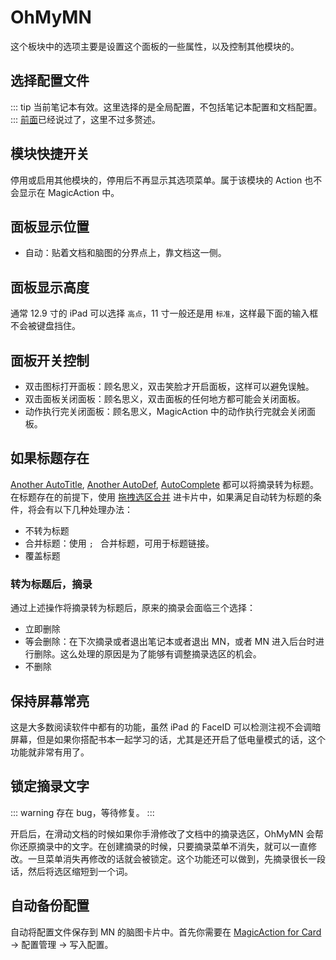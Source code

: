 # OhMyMN

这个板块中的选项主要是设置这个面板的一些属性，以及控制其他模块的。

## 选择配置文件

::: tip
当前笔记本有效。这里选择的是全局配置，不包括笔记本配置和文档配置。
:::
[前面](../profile.md)已经说过了，这里不过多赘述。

## 模块快捷开关

停用或启用其他模块的，停用后不再显示其选项菜单。属于该模块的 Action 也不会显示在 MagicAction 中。

## 面板显示位置

- 自动：贴着文档和脑图的分界点上，靠文档这一侧。

## 面板显示高度

通常 12.9 寸的 iPad 可以选择 `高点`，11 寸一般还是用 `标准`，这样最下面的输入框不会被键盘挡住。

## 面板开关控制

- 双击图标打开面板：顾名思义，双击笑脸才开启面板，这样可以避免误触。
- 双击面板关闭面板：顾名思义，双击面板的任何地方都可能会关闭面板。
- 动作执行完关闭面板：顾名思义，MagicAction 中的动作执行完就会关闭面板。

## 如果标题存在

[Another AutoTitle](anotherautotitle.md), [Another AutoDef](anotherautodef.md), [AutoComplete](autocomplete.md) 都可以将摘录转为标题。在标题存在的前提下，使用 [拖拽选区合并](../tips.md#拖拽合并) 进卡片中，如果满足自动转为标题的条件，将会有以下几种处理办法：

- 不转为标题
- 合并标题：使用 `; ` 合并标题，可用于标题链接。
- 覆盖标题

### 转为标题后，摘录

通过上述操作将摘录转为标题后，原来的摘录会面临三个选择：

- 立即删除
- 等会删除：在下次摘录或者退出笔记本或者退出 MN，或者 MN 进入后台时进行删除。这么处理的原因是为了能够有调整摘录选区的机会。
- 不删除

## 保持屏幕常亮

这是大多数阅读软件中都有的功能，虽然 iPad 的 FaceID 可以检测注视不会调暗屏幕，但是如果你搭配书本一起学习的话，尤其是还开启了低电量模式的话，这个功能就非常有用了。

## 锁定摘录文字

::: warning
存在 bug，等待修复。
:::

开启后，在滑动文档的时候如果你手滑修改了文档中的摘录选区，OhMyMN 会帮你还原摘录中的文字。在创建摘录的时候，只要摘录菜单不消失，就可以一直修改。一旦菜单消失再修改的话就会被锁定。这个功能还可以做到，先摘录很长一段话，然后将选区缩短到一个词。

## 自动备份配置

自动将配置文件保存到 MN 的脑图卡片中。首先你需要在 [MagicAction for Card](magicaction4card.md) -> 配置管理 -> 写入配置。
